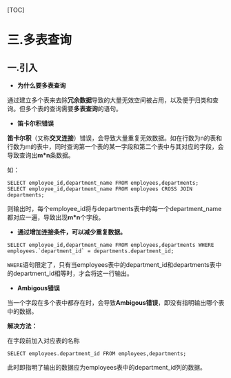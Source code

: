 [TOC]



# 三.多表查询

## 一.引入

- **为什么要多表查询**

通过建立多个表来去除**冗余数据**导致的大量无效空间被占用，以及便于归类和查询。但多个表的查询需要**多表查询**的语句。

- **笛卡尔积错误**

**笛卡尔积**（又称**交叉连接**）错误，会导致大量重复无效数据。如在行数为n的表和行数为m的表中，同时查询第一个表的某一字段和第二个表中与其对应的字段，会导致查询出**m*n**条数据。

如：

```mysql
SELECT employee_id,department_name FROM employees,departments;
SELECT employee_id,department_name FROM employees CROSS JOIN departments;
```

则输出时，每个employee_id将与departments表中的每一个department_name都对应一遍，导致出现**m*n**个字段。



- **通过增加连接条件，可以减少重复数据。**

```mysql
SELECT employee_id,department_name FROM employees,departments WHERE employees.`department_id` = departments.department_id;
```

```WHERE```语句限定了，只有当employees表中的department_id和departments表中的department_id相等时，才会将这一行输出。



- **Ambigous错误**

当一个字段在多个表中都存在时，会导致**Ambigous错误**，即没有指明输出哪个表中的数据。

**解决方法：**

在字段前加入对应表的名称

```mysql
SELECT employees.department_id FROM employees,departments;
```

此时即指明了输出的数据应为employees表中的department_id列的数据。
